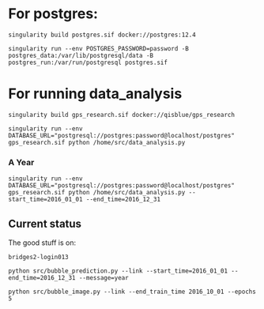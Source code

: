 # For postgres:
```
singularity build postgres.sif docker://postgres:12.4
```


```
singularity run --env POSTGRES_PASSWORD=password -B postgres_data:/var/lib/postgresql/data -B postgres_run:/var/run/postgresql postgres.sif
```
# For running data_analysis
```
singularity build gps_research.sif docker://qisblue/gps_research
```

```
singularity run --env DATABASE_URL="postgresql://postgres:password@localhost/postgres" gps_research.sif python /home/src/data_analysis.py
```

### A Year
```
singularity run --env DATABASE_URL="postgresql://postgres:password@localhost/postgres" gps_research.sif python /home/src/data_analysis.py --start_time=2016_01_01 --end_time=2016_12_31
```

## Current status

The good stuff is on:
```
bridges2-login013
```

```
python src/bubble_prediction.py --link --start_time=2016_01_01 --end_time=2016_12_31 --message=year
```

```
python src/bubble_image.py --link --end_train_time 2016_10_01 --epochs 5
```